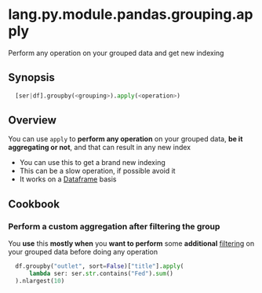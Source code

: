 # lang.py.module.pandas.grouping.apply

Perform any operation on your grouped data and get new indexing

## Synopsis

```py
  [ser|df].groupby(<grouping>).apply(<operation>)
```

## Overview

You can use `apply` to **perform any operation** on your grouped data, **be it
aggregating or not**, and that can result in any new index

- You can use this to get a brand new indexing
- This can be a slow operation, if possible avoid it
- It works on a [Dataframe](./5t4z.md) basis

## Cookbook

### Perform a custom aggregation after filtering the group

You **use** this **mostly when** you **want to perform** some **additional**
[filtering](./niq3.md) on your grouped data before doing any operation

```py
  df.groupby("outlet", sort=False)["title"].apply(
      lambda ser: ser.str.contains("Fed").sum()
  ).nlargest(10)
```
